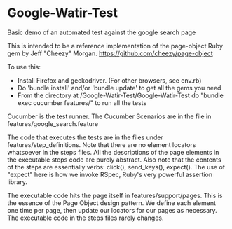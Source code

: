 # Google-Watir-Test
Basic demo of an automated test against the google search page

This is intended to be a reference implementation of the page-object Ruby gem by Jeff "Cheezy" Morgan. https://github.com/cheezy/page-object

To use this: 
* Install Firefox and geckodriver. (For other browsers, see env.rb)
* Do 'bundle install' and/or 'bundle update' to get all the gems you need
* From the directory at /Google-Watir-Test/Google-Watir-Test do "bundle exec cucumber features/" to run all the tests

Cucumber is the test runner. The Cucumber Scenarios are in the file in features/google_search.feature

The code that executes the tests are in the files under features/step_definitions. Note that there are no element locators whatsoever in the steps files. All the descriptions of the page elements in the executable steps code are purely abstract. Also note that the contents of the steps are essentially verbs: click(), send_keys(), expect(). The use of "expect" here is how we invoke RSpec, Ruby's very powerful assertion library. 

The executable code hits the page itself in features/support/pages. This is the essence of the Page Object design pattern. We define each element one time per page, then update our locators for our pages as necessary. The executable code in the steps files rarely changes.

